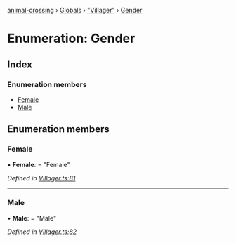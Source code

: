 [animal-crossing](../README.md) › [Globals](../globals.md) › ["Villager"](../modules/_villager_.md) › [Gender](_villager_.gender.md)

# Enumeration: Gender

## Index

### Enumeration members

* [Female](_villager_.gender.md#female)
* [Male](_villager_.gender.md#male)

## Enumeration members

###  Female

• **Female**: = "Female"

*Defined in [Villager.ts:81](https://github.com/Norviah/animal-crossing/blob/26c21f5/module/types/Villager.ts#L81)*

___

###  Male

• **Male**: = "Male"

*Defined in [Villager.ts:82](https://github.com/Norviah/animal-crossing/blob/26c21f5/module/types/Villager.ts#L82)*
